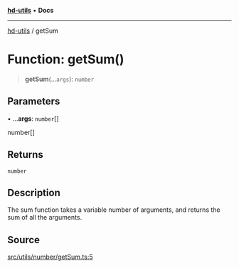 [**hd-utils**](../README.md) • **Docs**

***

[hd-utils](../globals.md) / getSum

# Function: getSum()

> **getSum**(...`args`): `number`

## Parameters

• ...**args**: `number`[]

number[]

## Returns

`number`

## Description

The sum function takes a variable number of arguments, and returns the sum of all the arguments.

## Source

[src/utils/number/getSum.ts:5](https://github.com/AhmadHddad/h-utils/blob/8e9e542f98b1a43a336ce585dc8666b21b0e894d/src/utils/number/getSum.ts#L5)
